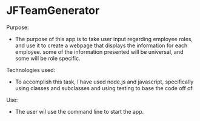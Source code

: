 # JFTeamGenerator

Purpose: 
  - The purpose of this app is to take user input regarding employee roles, and use it to create a webpage that displays the information for each employee. some of the information presented will be universal, and some will be role specific. 

Technologies used:
  - To  accomplish this task, I have used node.js and javascript, specifically using classes and subclasses and using testing to base the code off of. 
  
 Use: 
  - The user wil use the command line to start the app. 
  
